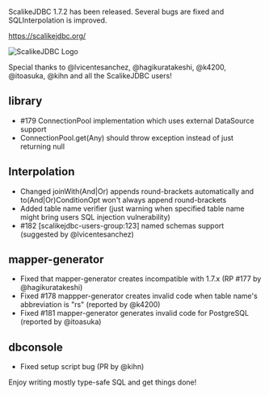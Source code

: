 ScalikeJDBC 1.7.2 has been released. Several bugs are fixed and SQLInterpolation is improved.

https://scalikejdbc.org/

![ScalikeJDBC Logo](https://scalikejdbc.org/images/logo.png)

Special thanks to @lvicentesanchez, @hagikuratakeshi, @k4200, @itoasuka, @kihn and all the ScalikeJDBC users!

## library

- #179 ConnectionPool implementation which uses external DataSource support
- ConnectionPool.get(Any) should throw exception instead of just returning null 

## Interpolation

- Changed joinWith(And|Or) appends round-brackets automatically and to(And|Or)ConditionOpt won't always append round-brackets 
- Added table name verifier (just warning when specified table name might bring users SQL injection vulnerability)
- #182 [scalikejdbc-users-group:123] named schemas support (suggested by @lvicentesanchez)

## mapper-generator

- Fixed that mapper-generator creates incompatible with 1.7.x (RP #177 by @hagikuratakeshi)
- Fixed #178  mappper-generator creates invalid code when table name's abbreviation is "rs" (reported by @k4200)
- Fixed #181 mapper-generator generates invalid code for PostgreSQL (reported by @itoasuka)

## dbconsole

- Fixed setup script bug (PR by @kihn)


Enjoy writing mostly type-safe SQL and get things done!

